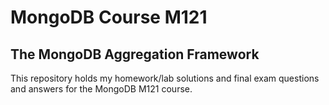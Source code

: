 # MongoDB Course M121

## The MongoDB Aggregation Framework

This repository holds my homework/lab solutions and final exam questions and answers for
the MongoDB M121 course.
